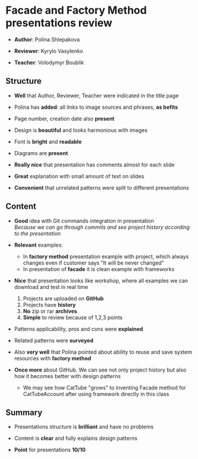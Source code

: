 # Facade and Factory Method presentations review

- **Author**: Polina Shlepakova

- **Reviewer**: Kyrylo Vasylenko

- **Teacher**: Volodymyr Boublik

## Structure

- **Well** that Author, Reviewer, Teacher were indicated in the title page

- Polina has **added**: all links to image sources and phrases, **as befits**

- Page number, creation date also **present**

- Design is **beautiful** and looks harmonious with images

- Font is **bright** and **readable**

- Diagrams are **present**

- **Really nice** that presentation has comments almost for each slide

- **Great** explanation with small amount of text on slides

- **Convenient** that unrelated patterns were split to different presentations

## Content

- **Good** idea with Git commands integration in presentation\
*Because we can go through commits and see project history according to the presentation*

- **Relevant** examples:
  - In **factory method** presentation example with project, which always changes even if customer says "It will be never changed"
  - In presentation of **facade** it is clean example with frameworks

- **Nice** that presentation looks like workshop, where all examples we can download and test in real time
  1. Projects are uploaded on **GitHub**
  2. Projects have **history**
  3. **No** zip or rar **archives**
  4. **Simple** to review because of 1,2,3 points

- Patterns applicability, pros and cons were **explained**

- Related patterns were **surveyed**

- Also **very well** that Polina pointed about ability to reuse and save system resources with **factory method**

- **Once more** about GitHub. We can see not only project history but also how it becomes better with design patterns
  - We may see how CatTube "grows" to inventing Facade method for CatTubeAccount after using framework directly in this class

## Summary

- Presentations structure is **brilliant** and have no problems

- Content is **clear** and fully explains design patterns

- **Point** for presentations **10/10**